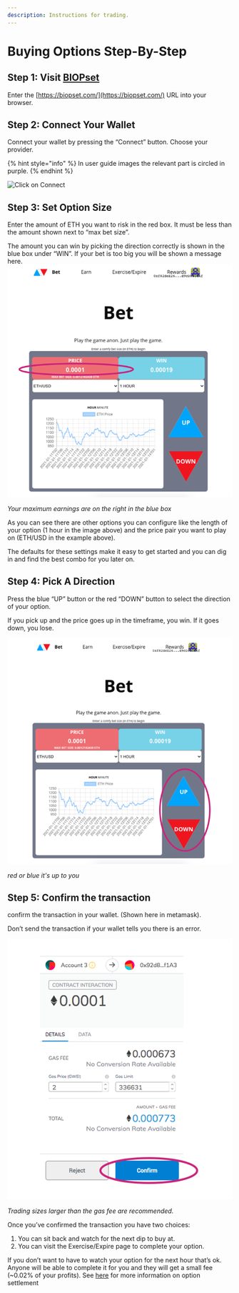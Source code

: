 ```yaml
---
description: Instructions for trading.
---
```


# Buying Options Step-By-Step

## Step 1: Visit [BIOPset](https://biopset.com/)

Enter the [https://biopset.com/](https://biopset.com/) URL into your browser.

## Step 2: Connect Your Wallet

Connect your wallet by pressing the “Connect” button. Choose your provider.

{% hint style="info" %}
In user guide images the relevant part is circled in purple.
{% endhint %}

![Click on Connect](https://camo.githubusercontent.com/3d81dc2617e626a69834b1f3ce9553ecca036ead5c0a080fa2597048c93d43d1/68747470733a2f2f63646e2d696d616765732d312e6d656469756d2e636f6d2f6d61782f3830302f312a665f4e506f502d353756504873434a454f79452d31412e706e67)

## Step 3: Set Option Size

Enter the amount of ETH you want to risk in the red box. It must be less than the amount shown next to “max bet size”.

The amount you can win by picking the direction correctly is shown in the blue box under “WIN”. If your bet is too big you will be shown a message here. ![2](https://github.com/BIOPset/gitbook/raw/main/2.png)

_Your maximum earnings are on the right in the blue box_

As you can see there are other options you can configure like the length of your option \(1 hour in the image above\) and the price pair you want to play on \(ETH/USD in the example above\).

The defaults for these settings make it easy to get started and you can dig in and find the best combo for you later on.

## Step 4: Pick A Direction

Press the blue “UP” button or the red “DOWN” button to select the direction of your option.

If you pick up and the price goes up in the timeframe, you win. If it goes down, you lose.

![3](https://github.com/BIOPset/gitbook/raw/main/3.png)

_red or blue it's up to you_

## Step 5: Confirm the transaction

confirm the transaction in your wallet. \(Shown here in metamask\).

Don’t send the transaction if your wallet tells you there is an error.

![4](https://github.com/BIOPset/gitbook/raw/main/4.png)

_Trading sizes larger than the gas fee are recommended._

Once you’ve confirmed the transaction you have two choices:

1. You can sit back and watch for the next dip to buy at.
2. You can visit the Exercise/Expire page to complete your option.

If you don’t want to have to watch your option for the next hour that’s ok. Anyone will be able to complete it for you and they will get a small fee \(~0.02% of your profits\). See [here](https://docs.biopset.com/practice/guides/exercising-options-step-by-step#step-1-exercise-valuable-options) for more information on option settlement

